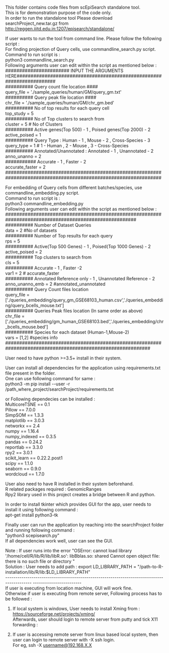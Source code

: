 This folder contains code files from scEpiSearch standalone tool. <br>
This is for demonstration purpose of the code only. <br>
In order to run the standalone tool Please download searchProject_new.tar.gz from http://reggen.iiitd.edu.in:1207/episearch/standalone/

If user wants to run the tool from command line. Please follow the following script :<br>
For finding projection of Query cells, use commandline_search.py script. <br>
Command to run script is : <br>
python3 commandline_search.py <br>
Following arguments user can edit within the script as mentioned below : <br>
####################### INPUT THE ARGUMENTS HERE######################################################################
<br>
	########## Query count file location ####<br>
	query_file = './sample_queries/human/GM/query_gm.txt'<br>
	########## Query peak file location #### <br>
	chr_file = './sample_queries/human/GM/chr_gm.bed' <br>
	########## No of top results for each query cell <br>
	top_study = 5 <br>
	########## No of Top clusters to search from <br>
	cluster = 5			     # No of Clusters <br>
	########## Active genes(Top 500) - 1 , Poised genes(Top 2000) - 2 <br>
	active_poised = 1		     <br>
	########## Query Type : Human - 1 , Mouse - 2 , Cross-Species - 3 <br>
	query_type = 1                      # 1 - Human , 2 - Mouse , 3 - Cross-Species <br>
	########## Annotated/Unannotated : Annotated - 1 , Unannotated - 2 <br>
	anno_unanno = 2		 <br>
	########### Accurate - 1 , Faster - 2 <br>
	accurate_faster = 2 <br>
################################################################################################################

For embedding of Query cells from different batches/species, use commandline_embedding.py script. <br>
Command to run script is : <br>
python3 commandline_embedding.py <br>
Following arguments user can edit within the script as mentioned below : <br>
#######################################################################################################
		########## Number of Dataset Queries <br>
		data =  2   #No of datasets <br>
		########## Number of Top results for each query <br>
		rps = 5 <br>
		########## Active(Top 500 Genes) - 1 , Poised(Top 1000 Genes) - 2 <br>
		active_poised = 2 <br>
		########## Top clusters to search from  <br>
		cls = 5 <br>
		########## Accurate - 1 , Faster -2 <br>
		var1 = 2   # accurate_faster <br>
		########## Annotated Reference only - 1 , Unannotated Reference - 2  <br>
		anno_unanno_emb = 2		#annotated_unannotated <br>
		########## Query Count files location <br>
		query_file = ['./queries_embedding/query_gm_GSE68103_human.csv','./queries_embedding/query_bcells_mouse.txt'] <br>
		########## Queries Peak files location (In same order as above) <br>
		chr_file = ['./queries_embedding/gm_human_GSE68103.bed','./queries_embedding/chr_bcells_mouse.bed'] <br>
		########## Species for each dataset (Human-1,Mouse-2) <br>
		vars = [1,2]		#species info <br>
############################################################################################################





User need to have python >=3.5+ install in their system. <br>

User can install all dependencies for the application using requirements.txt file present in the folder. <br>
One can use following command for same : <br>
python3 -m pip install --user -r /path_where_project/searchProject/requirements.txt <br>

or Following dependecies can be installed : <br>
MulticoreTSNE == 0.1 <br>
Pillow == 7.0.0 <br>
SimpSOM == 1.3.3 <br>
matplotlib == 3.0.3 <br>
networkx == 2.4 <br>
numpy == 1.16.4 <br>
numpy_indexed == 0.3.5 <br>
pandas == 0.24.2 <br>
reportlab == 3.3.0 <br>
rpy2 == 3.0.1 <br>
scikit_learn == 0.22.2.post1 <br>
scipy == 1.1.0 <br>
seaborn == 0.9.0 <br>
wordcloud == 1.7.0 <br>

User also need to have R installed in their system beforehand. <br>
R related packages required : GenomicRanges <br>
Rpy2 library used in this project creates a bridge between R and python. <br>

In order to install tkinter which provides GUI for the app, user needs to install it using following command : <br>
apt-get install python3-tk <br>

Finally user can run the application by reaching into the searchProject folder and running following command : <br>
"python3 scepisearch.py" <br>
If all dependencies work well, user can see the GUI. <br>

Note : If user runs into the error "OSError: cannot load library '/home/cell/R/lib/R/lib/libR.so': libBblas.so: shared Cannot open object file: there is no such file or directory " <br>
Solution : User needs to add path : export LD_LIBRARY_PATH = "/path-to-R-installation/lib/R/lib:$LD_LIBRARY_PATH"  <br>
------------------------------------------------------------------------------------------- ------------------------ <br>
If user is executing from location machine, GUI will work fine. <br>
Otherwise if user is executing from remote server, Following process has to be followed : <br>
1. If local system is windows, User needs to install Xming from : https://sourceforge.net/projects/xming/ <br>
	Afterwards, user should login to remote server from putty and tick X11 forwarding : <br>
	
2. If user is accessing remote server from linux based local system, then user can login to remote server with -X ssh login. <br>
For eg,  ssh -X username@192.168.X.X <br>
